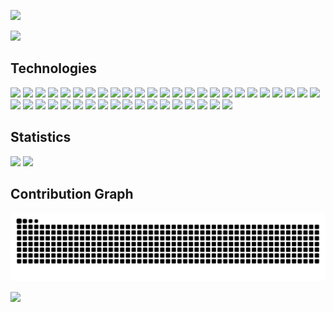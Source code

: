 <a href="https://github.com/pranav-m-r/"><img src="https://capsule-render.vercel.app/api?type=waving&color=gradient&text=Hey%20there!%20I%27m%20Pranav.&height=200&section=header"/></a>

<a href="https://github.com/pranav-m-r/"><img src="https://github-profile-trophy.vercel.app/?username=pranav-m-r&theme=darkhub&no-frame=false&margin-w=4&margin-h=4&column=7"/></a>

## Technologies

<a href="https://www.anaconda.com/"><img src="https://img.shields.io/badge/Anaconda-0D1117?style=for-the-badge&logo=anaconda&logoColor=44A833"/></a>
<a href="https://azure.microsoft.com/"><img src="https://img.shields.io/badge/Azure-0D1117?style=for-the-badge&logo=academia&logoColor=0072C6"/></a>
<a href="https://www.gnu.org/software/bash/"><img src="https://img.shields.io/badge/Bash-0D1117?style=for-the-badge&logo=gnubash&logoColor=4EAA25"/></a>
<a href="https://www.blender.org/"><img src="https://img.shields.io/badge/Blender-0D1117?style=for-the-badge&logo=blender&logoColor=F5792A"/></a>
<a href="https://getbootstrap.com/"><img src="https://img.shields.io/badge/Bootstrap-0D1117?style=for-the-badge&logo=bootstrap&logoColor=7952B3"/></a>
<a href="https://en.wikipedia.org/wiki/C_(programming_language)"><img src="https://img.shields.io/badge/C-0D1117?style=for-the-badge&logo=c&logoColor=00599C"/></a>
<a href="https://en.wikipedia.org/wiki/C%2B%2B"><img src="https://img.shields.io/badge/C++-0D1117?style=for-the-badge&logo=c%2B%2B&logoColor=00599C"/></a>
<a href="https://en.wikipedia.org/wiki/CSS"><img src="https://img.shields.io/badge/CSS3-0D1117?style=for-the-badge&logo=css&logoColor=1572B6"/></a>
<a href="https://dart.dev/"><img src="https://img.shields.io/badge/Dart-0D1117?style=for-the-badge&logo=dart&logoColor=0175C2"/></a>
<a href="https://www.docker.com/"><img src="https://img.shields.io/badge/Docker-0D1117?style=for-the-badge&logo=docker&logoColor=2496ED"/></a>
<a href="https://firebase.google.com/"><img src="https://img.shields.io/badge/Firebase-0D1117?style=for-the-badge&logo=firebase&logoColor=FFCA28"/></a>
<a href="https://flask.palletsprojects.com/en/stable/"><img src="https://img.shields.io/badge/Flask-0D1117?style=for-the-badge&logo=flask&logoColor=white"/></a>
<a href="https://flower.ai/"><img src="https://img.shields.io/badge/Flower-0D1117?style=for-the-badge&logo=mlflow&logoColor=f6c915"/></a>
<a href="https://flutter.dev/"><img src="https://img.shields.io/badge/Flutter-0D1117?style=for-the-badge&logo=flutter&logoColor=02569B"/></a>
<a href="https://git-scm.com/"><img src="https://img.shields.io/badge/Git-0D1117?style=for-the-badge&logo=git&logoColor=F05032"/></a>
<a href="https://en.wikipedia.org/wiki/HTML5"><img src="https://img.shields.io/badge/HTML5-0D1117?style=for-the-badge&logo=html5&logoColor=E34F26"/></a>
<a href="https://www.java.com/"><img src="https://img.shields.io/badge/Java-0D1117?style=for-the-badge&logo=openjdk&logoColor=ED8B00"/></a>
<a href="https://en.wikipedia.org/wiki/JavaScript"><img src="https://img.shields.io/badge/JavaScript-0D1117?style=for-the-badge&logo=javascript&logoColor=F7DF1E"/></a>
<a href="https://jupyter.org/"><img src="https://img.shields.io/badge/Jupyter-0D1117?style=for-the-badge&logo=jupyter&logoColor=F37626"/></a>
<a href="https://keras.io/"><img src="https://img.shields.io/badge/Keras-0D1117?style=for-the-badge&logo=keras&logoColor=D00000"/></a>
<a href="https://en.wikipedia.org/wiki/Markdown"><img src="https://img.shields.io/badge/Markdown-0D1117?style=for-the-badge&logo=markdown&logoColor=white"/></a>
<a href="https://en.wikipedia.org/wiki/Microsoft_Macro_Assembler"><img src="https://img.shields.io/badge/MASM-0D1117?style=for-the-badge&logo=assemblyscript&logoColor=007AAC"/></a>
<a href="https://matplotlib.org/"><img src="https://img.shields.io/badge/Matplotlib-0D1117?style=for-the-badge&logo=photon&logoColor=07405E"/></a>
<a href="https://www.mongodb.com/"><img src="https://img.shields.io/badge/MongoDB-0D1117?style=for-the-badge&logo=mongodb&logoColor=47A248"/></a>
<a href="https://www.mysql.com/"><img src="https://img.shields.io/badge/MySQL-0D1117?style=for-the-badge&logo=mysql&logoColor=4479A1"/></a>
<a href="https://nodejs.org/"><img src="https://img.shields.io/badge/Node.js-0D1117?style=for-the-badge&logo=nodedotjs&logoColor=339933"/></a>
<a href="https://numpy.org/"><img src="https://img.shields.io/badge/NumPy-0D1117?style=for-the-badge&logo=numpy&logoColor=013243"/></a>
<a href="https://opencv.org/"><img src="https://img.shields.io/badge/OpenCV-0D1117?style=for-the-badge&logo=opencv&logoColor=5C3EE8"/></a>
<a href="https://pandas.pydata.org/"><img src="https://img.shields.io/badge/Pandas-0D1117?style=for-the-badge&logo=pandas&logoColor=2A079C"/></a>
<a href="https://www.postgresql.org/"><img src="https://img.shields.io/badge/PostgreSQL-0D1117?style=for-the-badge&logo=postgresql&logoColor=316192"/></a>
<a href="https://www.postman.com/"><img src="https://img.shields.io/badge/Postman-0D1117?style=for-the-badge&logo=postman&logoColor=FF6C37"/></a>
<a href="https://pytorch.org/"><img src="https://img.shields.io/badge/PyTorch-0D1117?style=for-the-badge&logo=pytorch&logoColor=EE4C2C"/></a>
<a href="https://www.python.org/"><img src="https://img.shields.io/badge/Python-0D1117?style=for-the-badge&logo=python&logoColor=ffdd54"/></a>
<a href="https://react.dev/"><img src="https://img.shields.io/badge/React-0D1117?style=for-the-badge&logo=react&logoColor=61DAFB"/></a>
<a href="https://scikit-learn.org/"><img src="https://img.shields.io/badge/Scikit--Learn-0D1117?style=for-the-badge&logo=scikit-learn&logoColor=F7931E"/></a>
<a href="https://sqlite.org/"><img src="https://img.shields.io/badge/SQLite-0D1117?style=for-the-badge&logo=sqlite&logoColor=07405E"/></a>
<a href="https://en.wikipedia.org/wiki/SQL"><img src="https://img.shields.io/badge/SQL-0D1117?style=for-the-badge&logo=sqlite&logoColor=00748F"/></a>
<a href="https://tailwindcss.com/"><img src="https://img.shields.io/badge/Tailwind_CSS-0D1117?style=for-the-badge&logo=tailwindcss&logoColor=06B6D4"/></a>
<a href="https://www.tensorflow.org/"><img src="https://img.shields.io/badge/TensorFlow-0D1117?style=for-the-badge&logo=tensorflow&logoColor=FF6F00"/></a>
<a href="https://www.typescriptlang.org/"><img src="https://img.shields.io/badge/TypeScript-0D1117?style=for-the-badge&logo=typescript&logoColor=3178C6"/></a>
<a href="https://unity.com/"><img src="https://img.shields.io/badge/Unity-0D1117?style=for-the-badge&logo=unity&logoColor=white"/></a>
<a href="https://en.wikipedia.org/wiki/Verilog"><img src="https://img.shields.io/badge/Verilog-0D1117?style=for-the-badge&logo=v&logoColor=5D87BF"/></a>
<a href="https://vuejs.org/"><img src="https://img.shields.io/badge/Vue.js-0D1117?style=for-the-badge&logo=vuedotjs&logoColor=4FC08D"/></a>

## Statistics
<a href="https://github.com/pranav-m-r/"><img src="https://github-readme-stats.vercel.app/api/top-langs/?username=pranav-m-r&theme=github_dark&hide_border=false&include_all_commits=true&count_private=false&layout=compact&langs_count=8" height=200/></a>
<a href="https://github.com/pranav-m-r/"><img src="https://nirzak-streak-stats.vercel.app/?user=pranav-m-r&theme=github_dark&hide_border=false" height=200/></a>

## Contribution Graph
<a href="https://github.com/pranav-m-r/"><img src="https://github.com/pranav-m-r/pranav-m-r/blob/output/github-contribution-grid-snake-dark.svg"/></a>

<a href="https://github.com/pranav-m-r/"><img src="https://capsule-render.vercel.app/api?type=waving&color=gradient&height=150&section=footer"/></a>
